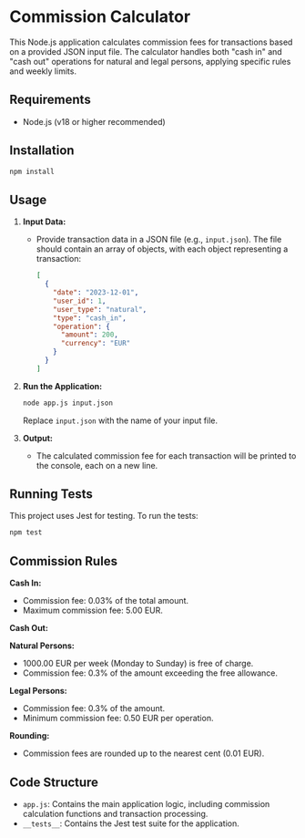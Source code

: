 # Commission Calculator

This Node.js application calculates commission fees for transactions based on a provided JSON input file. The calculator handles both "cash in" and "cash out" operations for natural and legal persons, applying specific rules and weekly limits.

## Requirements

- Node.js (v18 or higher recommended)

## Installation

   ```bash
   npm install
   ```

## Usage

1. **Input Data:**
    - Provide transaction data in a JSON file (e.g., `input.json`). The file should contain an array of objects, with each object representing a transaction:
      ```json
      [
        {
          "date": "2023-12-01",
          "user_id": 1,
          "user_type": "natural",
          "type": "cash_in",
          "operation": {
            "amount": 200,
            "currency": "EUR"
          }
        }
      ]
      ```

2. **Run the Application:**
   ```bash
   node app.js input.json
   ```
   Replace `input.json` with the name of your input file.

3. **Output:**
    - The calculated commission fee for each transaction will be printed to the console, each on a new line.

## Running Tests

This project uses Jest for testing. To run the tests:

```bash
npm test
```

## Commission Rules

**Cash In:**

- Commission fee: 0.03% of the total amount.
- Maximum commission fee: 5.00 EUR.

**Cash Out:**

**Natural Persons:**

- 1000.00 EUR per week (Monday to Sunday) is free of charge.
- Commission fee: 0.3% of the amount exceeding the free allowance.

**Legal Persons:**

- Commission fee: 0.3% of the amount.
- Minimum commission fee: 0.50 EUR per operation.

**Rounding:**

- Commission fees are rounded up to the nearest cent (0.01 EUR).

## Code Structure

- `app.js`: Contains the main application logic, including commission calculation functions and transaction processing.
- `__tests__`: Contains the Jest test suite for the application. 
